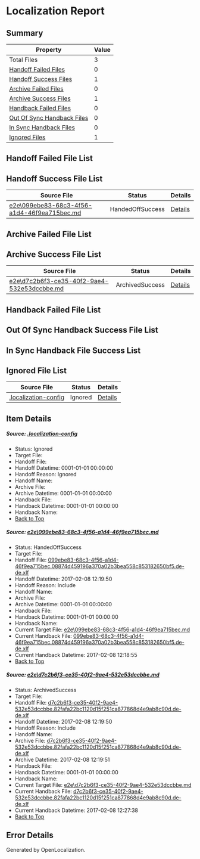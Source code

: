 # <a name='report-top'></a> Localization Report

## Summary
 Property | Value 
 -------- | ----- 
 Total Files | 3
[ Handoff Failed Files ](#handoff-failed-list)| 0
[ Handoff Success Files ](#handoff-success-list)| 1
[ Archive Failed Files ](#archive-failed-list)| 0
[ Archive Success Files ](#archive-success-list)| 1
[ Handback Failed Files ](#handback-failed-list)| 0
[ Out Of Sync Handback Files ](#outofsync-handback-success-list)| 0
[ In Sync Handback Files ](#insync-handback-success-list)| 0
[ Ignored Files ](#ignored-list)| 1

## <a name='handoff-failed-list'></a> Handoff Failed File List

## <a name='handoff-success-list'></a> Handoff Success File List
 Source File | Status | Details 
 ----------- | ------ | ------- 
 [e2e\099ebe83-68c3-4f56-a1d4-46f9ea715bec.md](https://github.com/OpenLocalizationTestOrg/ol-test0/blob/9208b8a65d07d0299e527fc4fbe421f1d2055b98/e2e/099ebe83-68c3-4f56-a1d4-46f9ea715bec.md) | HandedOffSuccess | [Details](#121cda7ae9d3a96b706cff6a2741bb18d8fd13451)

## <a name='archive-failed-list'></a> Archive Failed File List

## <a name='archive-success-list'></a> Archive Success File List
 Source File | Status | Details 
 ----------- | ------ | ------- 
 [e2e\d7c2b6f3-ce35-40f2-9ae4-532e53dccbbe.md](https://github.com/OpenLocalizationTestOrg/ol-test0/blob/9208b8a65d07d0299e527fc4fbe421f1d2055b98/e2e/d7c2b6f3-ce35-40f2-9ae4-532e53dccbbe.md) | ArchivedSuccess | [Details](#357e0ea883a471ceeb3429298a5754a8be2fdccf2)

## <a name='handback-failed-list'></a> Handback Failed File List

## <a name='outofsync-handback-success-list'></a> Out Of Sync Handback Success File List

## <a name='insync-handback-success-list'></a> In Sync Handback File Success List

## <a name='ignored-list'></a> Ignored File List
 Source File | Status | Details 
 ----------- | ------ | ------- 
 [.localization-config](https://github.com/OpenLocalizationTestOrg/ol-test0/blob/9208b8a65d07d0299e527fc4fbe421f1d2055b98/.localization-config) | Ignored | [Details](#cb0632cf59c1387fc1742bfb9fa3c47f87e2e5c90)

## Item Details
##### <a name='cb0632cf59c1387fc1742bfb9fa3c47f87e2e5c90'></a> Source: [.localization-config](https://github.com/OpenLocalizationTestOrg/ol-test0/blob/9208b8a65d07d0299e527fc4fbe421f1d2055b98/.localization-config)
* Status: Ignored
* Target File: 
* Handoff File: 
* Handoff Datetime: 0001-01-01 00:00:00
* Handoff Reason: Ignored
* Handoff Name: 
* Archive File: 
* Archive Datetime: 0001-01-01 00:00:00
* Handback File: 
* Handback Datetime: 0001-01-01 00:00:00
* Handback Name: 
* [Back to Top](#report-top)

##### <a name='121cda7ae9d3a96b706cff6a2741bb18d8fd13451'></a> Source: [e2e\099ebe83-68c3-4f56-a1d4-46f9ea715bec.md](https://github.com/OpenLocalizationTestOrg/ol-test0/blob/9208b8a65d07d0299e527fc4fbe421f1d2055b98/e2e/099ebe83-68c3-4f56-a1d4-46f9ea715bec.md)
* Status: HandedOffSuccess
* Target File: 
* Handoff File: [099ebe83-68c3-4f56-a1d4-46f9ea715bec.08874d459196a370a02b3bea558c853182650bf5.de-de.xlf](https://github.com/OpenLocalizationTestOrg/ol-test0-handoff/blob/31033c402985d7fe3e6d226f2c969bc73a207920/ol-handoff/OpenLocalizationTestOrg/ol-test0-dede/shujia/ht/099ebe83-68c3-4f56-a1d4-46f9ea715bec.08874d459196a370a02b3bea558c853182650bf5.de-de.xlf)
* Handoff Datetime: 2017-02-08 12:19:50
* Handoff Reason: Include
* Handoff Name: 
* Archive File: 
* Archive Datetime: 0001-01-01 00:00:00
* Handback File: 
* Handback Datetime: 0001-01-01 00:00:00
* Handback Name: 
* Current Target File: [e2e\099ebe83-68c3-4f56-a1d4-46f9ea715bec.md](https://github.com/OpenLocalizationTestOrg/ol-test0-dede/blob/21d5ad6a950e791b24598486a6f1e4c8c39a1add/e2e/099ebe83-68c3-4f56-a1d4-46f9ea715bec.md)
* Current Handback File: [099ebe83-68c3-4f56-a1d4-46f9ea715bec.08874d459196a370a02b3bea558c853182650bf5.de-de.xlf](https://github.com/OpenLocalizationTestOrg/ol-test0-handback/blob/a90ccf208eb6b757a1ca8008f2932f4626dab543/ol-handback/OpenLocalizationTestOrg/ol-test0-dede/shujia/ht/099ebe83-68c3-4f56-a1d4-46f9ea715bec.08874d459196a370a02b3bea558c853182650bf5.de-de.xlf)
* Current Handback Datetime: 2017-02-08 12:18:55
* [Back to Top](#report-top)

##### <a name='357e0ea883a471ceeb3429298a5754a8be2fdccf2'></a> Source: [e2e\d7c2b6f3-ce35-40f2-9ae4-532e53dccbbe.md](https://github.com/OpenLocalizationTestOrg/ol-test0/blob/9208b8a65d07d0299e527fc4fbe421f1d2055b98/e2e/d7c2b6f3-ce35-40f2-9ae4-532e53dccbbe.md)
* Status: ArchivedSuccess
* Target File: 
* Handoff File: [d7c2b6f3-ce35-40f2-9ae4-532e53dccbbe.82fafa22bc1120d15f251ca877868d4e9ab8c90d.de-de.xlf](https://github.com/OpenLocalizationTestOrg/ol-test0-handoff/blob/31033c402985d7fe3e6d226f2c969bc73a207920/ol-handoff/OpenLocalizationTestOrg/ol-test0-dede/shujia/ht/d7c2b6f3-ce35-40f2-9ae4-532e53dccbbe.82fafa22bc1120d15f251ca877868d4e9ab8c90d.de-de.xlf)
* Handoff Datetime: 2017-02-08 12:19:50
* Handoff Reason: Include
* Handoff Name: 
* Archive File: [d7c2b6f3-ce35-40f2-9ae4-532e53dccbbe.82fafa22bc1120d15f251ca877868d4e9ab8c90d.de-de.xlf](https://github.com/OpenLocalizationTestOrg/ol-test0-handoff/blob/677af4ac023c9d4ec83d90e75aa8a4803ae0bcc4/ol-archive/OpenLocalizationTestOrg/ol-test0-dede/shujia/ht/d7c2b6f3-ce35-40f2-9ae4-532e53dccbbe.82fafa22bc1120d15f251ca877868d4e9ab8c90d.de-de.xlf)
* Archive Datetime: 2017-02-08 12:19:51
* Handback File: 
* Handback Datetime: 0001-01-01 00:00:00
* Handback Name: 
* Current Target File: [e2e\d7c2b6f3-ce35-40f2-9ae4-532e53dccbbe.md](https://github.com/OpenLocalizationTestOrg/ol-test0-dede/blob/17fc37efb4255575d8ef837843ad1b211364bfdf/e2e/d7c2b6f3-ce35-40f2-9ae4-532e53dccbbe.md)
* Current Handback File: [d7c2b6f3-ce35-40f2-9ae4-532e53dccbbe.82fafa22bc1120d15f251ca877868d4e9ab8c90d.de-de.xlf](https://github.com/OpenLocalizationTestOrg/ol-test0-handback/blob/1a381a6fe4f72414a2e20eff5c951edb7c4eb498/ol-handback/OpenLocalizationTestOrg/ol-test0-dede/shujia/ht/d7c2b6f3-ce35-40f2-9ae4-532e53dccbbe.82fafa22bc1120d15f251ca877868d4e9ab8c90d.de-de.xlf)
* Current Handback Datetime: 2017-02-08 12:27:38
* [Back to Top](#report-top)


## Error Details

Generated by OpenLocalization.

